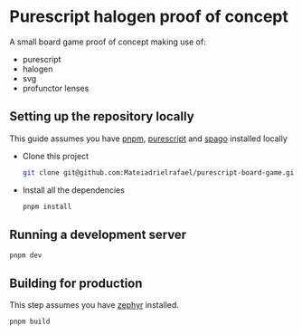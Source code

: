# Purescript halogen proof of concept

A small board game proof of concept making use of:

- purescript
- halogen
- svg
- profunctor lenses

## Setting up the repository locally

This guide assumes you have [pnpm](https://pnpm.js.org/), [purescript](https://www.purescript.org/) and [spago](https://github.com/purescript/spago) installed locally

- Clone this project

  ```sh
  git clone git@github.com:Mateiadrielrafael/purescript-board-game.git && cd purescript-board-game
  ```

- Install all the dependencies

  ```sh
  pnpm install
  ```

## Running a development server

```
pnpm dev
```

## Building for production

This step assumes you have [zephyr](https://github.com/coot/zephyr) installed.

```
pnpm build
```
